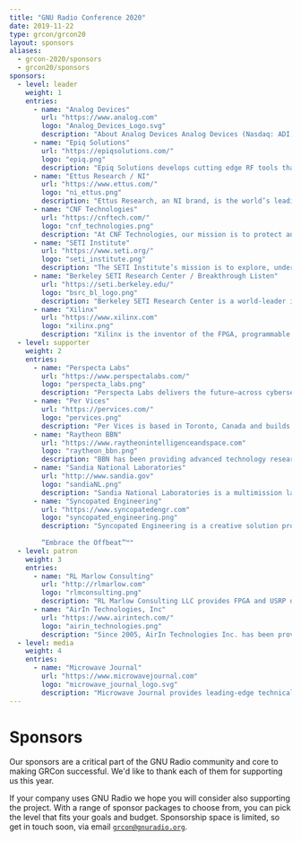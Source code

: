 ```yaml
---
title: "GNU Radio Conference 2020"
date: 2019-11-22 
type: grcon/grcon20
layout: sponsors
aliases:
  - grcon-2020/sponsors
  - grcon20/sponsors
sponsors:
  - level: leader
    weight: 1
    entries:
      - name: "Analog Devices"
        url: "https://www.analog.com"
        logo: "Analog_Devices_Logo.svg"
        description: "About Analog Devices Analog Devices (Nasdaq: ADI) is the leading global high-performance analog technology company dedicated to solving the toughest engineering challenges. We enable our customers to interpret the world around us by intelligently bridging the physical and digital with unmatched technologies that sense, measure, power, connect and interpret. Visit www.analog.com"
      - name: "Epiq Solutions"
        url: "https://epiqsolutions.com/"
        logo: "epiq.png"
        description: "Epiq Solutions develops cutting edge RF tools that provide situational awareness and detailed insight into RF environments to identify and take action against wireless threats. With more than a decade serving government-focused industries, Epiq Solutions understands how important speed, cost, and performance are for defense and security applications. Our radically small, state-of-the-art SDR transceiver modules and turnkey RF sensing tools lead the way in size, weight, and low-power consumption. Whether the need is to develop mission-critical defense communications for the battlefield or to protect sensitive information, Epiq Solutions is the trusted RF solution provider. "
      - name: "Ettus Research / NI"
        url: "https://www.ettus.com/"
        logo: "ni_ettus.png"
        description: "Ettus Research, an NI brand, is the world’s leading supplier of software-defined radio platforms, combining ease of use and a robust open-source software community. From wireless research to deployment, we empower you with the SDR tools, systems, and support you need to bring the next generation of wireless technology to life. It’s time. Let’s Engineer Ambitiously™."
      - name: "CNF Technologies"
        url: "https://cnftech.com/"
        logo: "cnf_technologies.png"
        description: "At CNF Technologies, our mission is to protect and secure our customer’s critical assets through customized research and development, integration, and operation of full-spectrum solutions. Our engineering teams provide an unbiased, non-proprietary approach to our research programs and are actively involved in the open source community. Our demonstrated commitment to open source solutions is evidenced by our role in sustaining and extending the OpenCPI framework where we support the community of developers with framework tools, application, and hardware development assistance, as well as a dedication to consistent public releases. As a small, family owned business, we are also proud to support our community by encouraging the development of the future workforce with a wide array of scholarships and mentoring programs each year."
      - name: "SETI Institute"
        url: "https://www.seti.org/"
        logo: "seti_institute.png"
        description: "The SETI Institute’s mission is to explore, understand, and explain the origin and nature of life in the universe and the evolution of intelligence. Founded in 1984, the SETI Institute, a 501 (c)(3) nonprofit scientific research institute headquartered in Mountain View, California, employs more than 130 scientists, educators, and administrative staff. Work at the SETI Institute is anchored by three centers: the Carl Sagan Center for the Study of Life in the Universe (research), the Center for Education and the Center for Outreach. The SETI Institute operates the Allen Telescope Array, a 42-element radio array consisting of 6-meter dishes, at the Hat Creek Radio Observatory. The SETI Institute is a key research contractor to NASA and the National Science Foundation, and collaborates with industry partners throughout Silicon Valley and beyond. As of 2020, the Institute will manage contracts, grants, and related administration for the GNU Radio project, and engender collaboration with the community around shared interests in science, engineering, and education."
      - name: "Berkeley SETI Research Center / Breakthrough Listen"
        url: "https://seti.berkeley.edu/"
        logo: "bsrc_bl_logo.png"
        description: "Berkeley SETI Research Center is a world-leader in the search for extraterrestrial intelligence – the quest for a scientific answer to one of humanity’s oldest questions: Are we alone in the Universe? Housed in the Astronomy Department at the University of California, Berkeley, the team at BSRC leads the science program for the $100-million Breakthrough Listen project. Listen uses cutting-edge instrumentation at the world's most powerful telescopes, gathering, analyzing, and archiving many petabytes of data per year in the search for artificial signals from beyond Earth. BSRC's director, Dr. Andrew Siemion, is also Chair of SETI Research at the SETI Institute, and several members of the Berkeley science and engineering team are Visiting Scholars at the SETI Institute. A particular focus of these collaborations is the development of new capabilities on the Allen Telescope Array, including deeper integrations with GNU Radio."
      - name: "Xilinx"
        url: "https://www.xilinx.com"
        logo: "xilinx.png"
        description: "Xilinx is the inventor of the FPGA, programmable SoCs, and now, the Adaptive Compute Acceleration Platform (ACAP). Our highly-flexible programmable silicon, enabled by a suite of advanced software and tools, enables rapid innovation across a wide span of industries and technologies, including high performance Software Defined Radio applications (from Direct RF integration to real-time Signal Processing and Machine Learning)."
  - level: supporter
    weight: 2
    entries:
      - name: "Perspecta Labs"
        url: "https://www.perspectalabs.com/"
        logo: "perspecta_labs.png"
        description: "Perspecta Labs delivers the future—across cybersecurity, mobility, analytics and networking—to government and commercial customers worldwide. We develop and deliver innovative solutions that work at scale and in complex, real-world environments—making an impact in defense, communications, energy, transportation, finance and health care. Our culture celebrates collaboration and teamwork built on deep expertise, industry leadership, enthusiastic and knowledgeable colleagues, and a rich network of university relationships. From smart cities to smart phones, intelligent battlefields to autonomous systems, Perspecta Labs’ 200+ scientists, engineers and analysts are solving tomorrow’s problems, today."
      - name: "Per Vices"
        url: "https://pervices.com/"
        logo: "pervices.png"
        description: "Per Vices is based in Toronto, Canada and builds Software Defined Radios for mission critical wireless applications. Their products have been successfully integrated and deployed in a range of systems, including radar, GNSS, medical imaging, low latency communication, and test and measurement. They are an industry leader in developing and deploying high performance SDR platforms, offering the highest bandwidth and number of channels available from a COTS solution with additional experience in customizing a solution to meet customer driven requirements. Per Vices is committed to providing the best solutions through their stock products, as well as by working closely with customers to provide easy to integrate products to meet system requirements. Per Vices’ cutting-edge SDR technology, coupled with a dedicated team of engineers and experts, create system solutions that meet and exceed customer expectations for all scales of projects."
      - name: "Raytheon BBN"
        url: "https://www.raytheonintelligenceandspace.com"
        logo: "raytheon_bbn.png"
        description: "BBN has been providing advanced technology research and development—especially development — for over 70 years. From the ARPANET, to the first email, to the first stereo digital mammography system, through the first metro network protected by quantum cryptography, BBN has consistently transitioned advanced research to produce innovative solutions for our customers. Today, BBN’s innovations allow for leading-edge networking solutions, speech understanding in any language or format, and lifesaving shooter detection systems. BBN scientists and engineers continue to take risks and challenge conventions to create new and fundamentally better solutions."
      - name: "Sandia National Laboratories"
        url: "http://www.sandia.gov"
        logo: "sandiaNL.png"
        description: "Sandia National Laboratories is a multimission laboratory operated by National Technology and Engineering Solutions of Sandia LLC, a wholly owned subsidiary of Honeywell International Inc., for the U.S. Department of Energy’s National Nuclear Security Administration. Sandia Labs has major research and development responsibilities in nuclear deterrence, global security, defense, energy technologies and economic competitiveness, with main facilities in Albuquerque, New Mexico, and Livermore, California."
      - name: "Syncopated Engineering"
        url: "https://www.syncopatedengr.com"
        logo: "syncopated_engineering.png"
        description: "Syncopated Engineering is a creative solution provider of software applications and embedded systems for wireless communications, signal processing, and machine learning.  Our CIELO™ Cognitive Radio product line includes our Mockingbird RF signal and traffic emulator which emulates multiple “radio personalities” in a small device and integrates with GNU Radio providing the ability to create complex RF scenes for testing signal processing applications such as dynamic spectrum sharing and EW.
        
        “Embrace the Offbeat”™"
  - level: patron
    weight: 3
    entries:
      - name: "RL Marlow Consulting"
        url: "http://rlmarlow.com"
        logo: "rlmconsulting.png"
        description: "RL Marlow Consulting LLC provides FPGA and USRP design services and expertise. Founded in 2017 by Ryan Marlow. Ryan has worked directly with Ettus Research and a number of their customers. Some examples of work Ryan has done for his clients: wrapped proprietary ip cores into the RFNoC framework to run on a USRP device, developed custom RFNoC blocks that meet customers' needs, devised multi-USRP schemes, using UHD, to have multiple devices work in parallel for more complex tasks, and much more. Outside of the USRP space, Ryan has worked on more general FPGA projects and even custom EDA tools for FPGA that has given him a deep understanding of the inner workings of FPGA."
      - name: "AirIn Technologies, Inc"
        url: "https://www.airintech.com/"
        logo: "airin_technologies.png"
        description: "Since 2005, AirIn Technologies Inc. has been providing engineering expertise in the areas of research, design, simulation, analysis, test and verification, and rapid prototype development supporting implementation and deployment of real-time communication and sensor systems for new and existing satellite and tactical payload/subsystems. Our experts are always current on the latest trends and bleeding edge technologies to provide you with the most cost effective solution to your wireless problems to include: Launch Support, Custom Software Defined Radio Solutions, Antenna & Phased Array Design and Analysis, Signal Processing and Geolocation, Mobility and Remote Web Applications."
  - level: media
    weight: 4
    entries:
      - name: "Microwave Journal"
        url: "https://www.microwavejournal.com"
        logo: "microwave_journal_logo.svg"
        description: "Microwave Journal provides leading-edge technical content for RF, microwave and wireless engineers worldwide. MWJ the magazine reaches 50,000 qualified subscribers with practical design application articles for working engineers. Microwave Journal delivers the latest news, events, webinars, whitepapers, videos and newsletters to RF/microwave professionals. EDI CON China and USA events bring industry and engineers together for information exchange and education. For over 60 years, Microwave Journal has been THE resource for engineers who are developing infrastructure for the next-generation of wireless and defense technologies."
---
```


# Sponsors

Our sponsors are a critical part of the GNU Radio community and core to making GRCon successful. We'd like to thank each of them for supporting us this year.

If your company uses GNU Radio we hope you will consider also supporting the project. With a range of sponsor packages to choose from, you can pick the level that fits your goals
and budget. Sponsorship space is limited, so get in touch soon, via email
[`grcon@gnuradio.org`](mailto:grcon@gnuradio.org).
